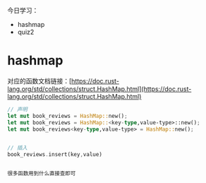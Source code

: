今日学习：
+ hashmap
+ quiz2

# hashmap

对应的函数文档链接：[https://doc.rust-lang.org/std/collections/struct.HashMap.html](https://doc.rust-lang.org/std/collections/struct.HashMap.html)

```RUST
// 声明
let mut book_reviews = HashMap::new();
let mut book_reviews = HashMap::<key-type,value-type>::new();
let mut book_reviews<key-type,value-type> = HashMap::new();


// 插入
book_reviews.insert(key,value)


很多函数用到什么直接查即可
```